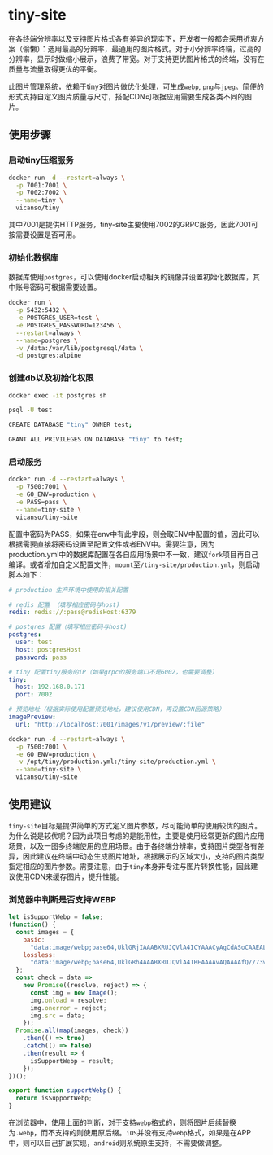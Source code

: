 # tiny-site

在各终端分辨率以及支持图片格式各有差异的现实下，开发者一般都会采用折衷方案（偷懒）：选用最高的分辨率，最通用的图片格式。对于小分辨率终端，过高的分辨率，显示时做缩小展示，浪费了带宽。对于支持更优图片格式的终端，没有在质量与流量取得更优的平衡。

此图片管理系统，依赖于[tiny](https://github.com/vicanso/tiny)对图片做优化处理，可生成`webp`, `png`与`jpeg`。简便的形式支持自定义图片质量与尺寸，搭配CDN可根据应用需要生成各类不同的图片。


## 使用步骤

### 启动tiny压缩服务

```bash
docker run -d --restart=always \
  -p 7001:7001 \
  -p 7002:7002 \
  --name=tiny \
  vicanso/tiny
```

其中7001是提供HTTP服务，tiny-site主要使用7002的GRPC服务，因此7001可按需要设置是否可用。

### 初始化数据库

数据库使用`postgres`，可以使用docker启动相关的镜像并设置初始化数据库，其中账号密码可根据需要设置。

```bash
docker run \
  -p 5432:5432 \
  -e POSTGRES_USER=test \
  -e POSTGRES_PASSWORD=123456 \
  --restart=always \
  --name=postgres \
  -v /data:/var/lib/postgresql/data \
  -d postgres:alpine
```

### 创建db以及初始化权限

```bash
docker exec -it postgres sh

psql -U test

CREATE DATABASE "tiny" OWNER test;

GRANT ALL PRIVILEGES ON DATABASE "tiny" to test;
```


### 启动服务

```bash
docker run -d --restart=always \
  -p 7500:7001 \
  -e GO_ENV=production \
  -e PASS=pass \
  --name=tiny-site \
  vicanso/tiny-site
```

配置中密码为PASS，如果在env中有此字段，则会取ENV中配置的值，因此可以根据需要直接将密码设置至配置文件或者ENV中。需要注意，因为production.yml中的数据库配置在各自应用场景中不一致，建议`fork`项目再自己编译。或者增加自定义配置文件，`mount`至`/tiny-site/production.yml`，则启动脚本如下：

```yaml
# production 生产环境中使用的相关配置

# redis 配置 （填写相应密码与host)
redis: redis://:pass@redisHost:6379

# postgres 配置（填写相应密码与host)
postgres:
  user: test
  host: postgresHost
  password: pass

# tiny 配置tiny服务的IP（如果grpc的服务端口不是6002，也需要调整）
tiny:
  host: 192.168.0.171
  port: 7002

# 预览地址（根据实际使用配置预览地址，建议使用CDN，再设置CDN回源策略）
imagePreview:
  url: "http://localhost:7001/images/v1/preview/:file"
```

```bash
docker run -d --restart=always \
  -p 7500:7001 \
  -e GO_ENV=production \
  -v /opt/tiny/production.yml:/tiny-site/production.yml \
  --name=tiny-site \
  vicanso/tiny-site
```

## 使用建议

`tiny-site`目标是提供简单的方式定义图片参数，尽可能简单的使用较优的图片。为什么说是较优呢？因为此项目考虑的是能用性，主要是使用经常更新的图片应用场景，以及一图多终端使用的应用场景。由于各终端分辨率，支持图片类型各有差异，因此建议在终端中动态生成图片地址，根据展示的区域大小，支持的图片类型指定相应的图片参数。需要注意，由于`tiny`本身非专注与图片转换性能，因此建议使用CDN来缓存图片，提升性能。

### 浏览器中判断是否支持WEBP

```js
let isSupportWebp = false;
(function() {
  const images = {
    basic:
      "data:image/webp;base64,UklGRjIAAABXRUJQVlA4ICYAAACyAgCdASoCAAEALmk0mk0iIiIiIgBoSygABc6zbAAA/v56QAAAAA==",
    lossless:
      "data:image/webp;base64,UklGRh4AAABXRUJQVlA4TBEAAAAvAQAAAAfQ//73v/+BiOh/AAA="
  };
  const check = data =>
    new Promise((resolve, reject) => {
      const img = new Image();
      img.onload = resolve;
      img.onerror = reject;
      img.src = data;
    });
  Promise.all(map(images, check))
    .then(() => true)
    .catch(() => false)
    .then(result => {
      isSupportWebp = result;
    });
})();

export function supportWebp() {
  return isSupportWebp;
}
```

在浏览器中，使用上面的判断，对于支持`webp`格式的，则将图片后续替换为`.webp`，而不支持的则使用原后缀。`iOS`并没有支持`webp`格式，如果是在APP中，则可以自己扩展实现，`android`则系统原生支持，不需要做调整。
